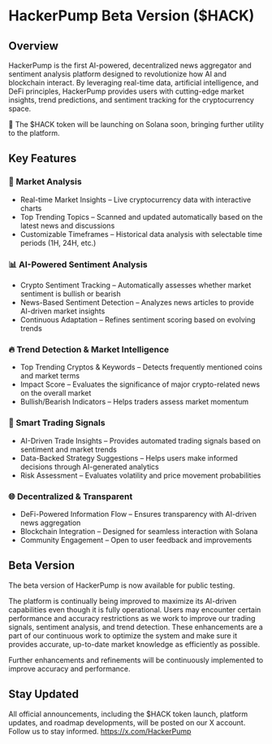 
# HackerPump Beta Version ($HACK)

## Overview

HackerPump is the first AI-powered, decentralized news aggregator and sentiment analysis platform designed to revolutionize how AI and blockchain interact. By leveraging real-time data, artificial intelligence, and DeFi principles, HackerPump provides users with cutting-edge market insights, trend predictions, and sentiment tracking for the cryptocurrency space.

🚀 The $HACK token will be launching on Solana soon, bringing further utility to the platform.

## Key Features

### 🚀 Market Analysis

- Real-time Market Insights – Live cryptocurrency data with interactive charts
- Top Trending Topics – Scanned and updated automatically based on the latest news and discussions
- Customizable Timeframes – Historical data analysis with selectable time periods (1H, 24H, etc.)

### 📊 AI-Powered Sentiment Analysis

- Crypto Sentiment Tracking – Automatically assesses whether market sentiment is bullish or bearish
- News-Based Sentiment Detection – Analyzes news articles to provide AI-driven market insights
- Continuous Adaptation – Refines sentiment scoring based on evolving trends

### 🔥 Trend Detection & Market Intelligence

- Top Trending Cryptos & Keywords – Detects frequently mentioned coins and market terms
- Impact Score – Evaluates the significance of major crypto-related news on the overall market
- Bullish/Bearish Indicators – Helps traders assess market momentum

### 🤖 Smart Trading Signals

- AI-Driven Trade Insights – Provides automated trading signals based on sentiment and market trends
- Data-Backed Strategy Suggestions – Helps users make informed decisions through AI-generated analytics
- Risk Assessment – Evaluates volatility and price movement probabilities

### 🌐 Decentralized & Transparent

- DeFi-Powered Information Flow – Ensures transparency with AI-driven news aggregation
- Blockchain Integration – Designed for seamless interaction with Solana
- Community Engagement – Open to user feedback and improvements

## Beta Version

The beta version of HackerPump is now available for public testing.

The platform is continually being improved to maximize its AI-driven capabilities even though it is fully operational. Users may encounter certain performance and accuracy restrictions as we work to improve our trading signals, sentiment analysis, and trend detection. These enhancements are a part of our continuous work to optimize the system and make sure it provides accurate, up-to-date market knowledge as efficiently as possible.

Further enhancements and refinements will be continuously implemented to improve accuracy and performance.

## Stay Updated

All official announcements, including the $HACK token launch, platform updates, and roadmap developments, will be posted on our X account. Follow us to stay informed.
https://x.com/HackerPump

